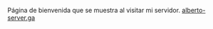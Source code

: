 Página de bienvenida que se muestra al visitar mi servidor. [alberto-server.ga](https://alberto-server.ga)